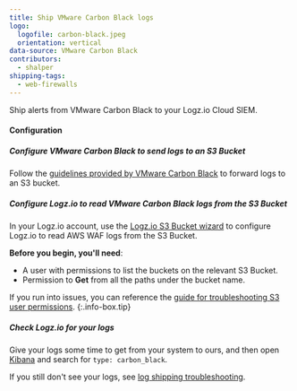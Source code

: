 ```yaml
---
title: Ship VMware Carbon Black logs
logo:
  logofile: carbon-black.jpeg
  orientation: vertical
data-source: VMware Carbon Black
contributors:
  - shalper
shipping-tags:
  - web-firewalls
---
```


Ship alerts from VMware Carbon Black to your Logz.io Cloud SIEM.

#### Configuration


<div class="tasklist">

##### Configure VMware Carbon Black to send logs to an S3 Bucket

Follow the [guidelines provided by VMware Carbon Black](https://developer.carbonblack.com/reference/carbon-black-cloud/platform/integrations/) to forward logs to an S3 bucket.

##### Configure Logz.io to read VMware Carbon Black logs from the S3 Bucket


<!-- logzio-inject:aws:s3-buckets -->


In your Logz.io account, use the [Logz.io S3 Bucket wizard]((https://app.logz.io/#/dashboard/data-sources/S3-Bucket)) to configure Logz.io to read AWS WAF logs from the S3 Bucket.


**Before you begin, you'll need**:

* A user with permissions to list the buckets on the relevant S3 Bucket.
* Permission to **Get** from all the paths under the bucket name.


<!-- info-box-start:info -->
If you run into issues, you can reference the [guide for troubleshooting S3 user permissions](https://support.logz.io/hc/en-us/articles/209486129-Troubleshooting-AWS-IAM-Configuration-for-retrieving-logs-from-a-S3-Bucket).
{:.info-box.tip}
<!-- info-box-end -->

##### Check Logz.io for your logs

Give your logs some time to get from your system to ours, and then open [Kibana](https://app.logz.io/#/dashboard/kibana) and search for `type: carbon_black`.

If you still don't see your logs, see [log shipping troubleshooting]({{site.baseurl}}/user-guide/log-shipping/log-shipping-troubleshooting.html).

